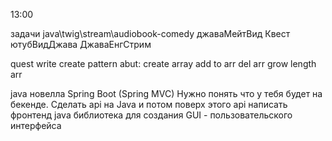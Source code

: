 13:00 

задачи
java\twig\stream\audiobook-comedy
джаваМейтВид Квест
ютубВидДжава
ДжаваЕнгСтрим



quest
write create pattern abut:
create array
add to arr
del arr
grow length arr

java 
новелла 
Spring Boot (Spring MVC)
Нужно понять что у тебя будет на бекенде.
Сделать api на Java и потом поверх этого api написать фронтенд
java библиотека для создания GUI - пользовательского интерфейса

